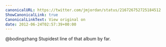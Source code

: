 ```yaml
---
canonicalURL: https://twitter.com/jmjordan/status/216726752725184512
ShowCanonicalLink: true
CanonicalLinkText: View original on
date: 2012-06-24T02:57:39+00:00
---
```

@bodingzhang Stupidest line of that album by far.